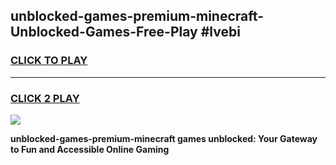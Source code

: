 
## unblocked-games-premium-minecraft-Unblocked-Games-Free-Play #lvebi
<h3>
<a href="https://us.freeplayer.one?title=unblocked-games-premium-minecraft&ref=9M">CLICK TO PLAY</a></h3>
<hr>

<h3>
<a href="https://us.freeplayer.one?title=unblocked-games-premium-minecraft&ref=9M">CLICK 2 PLAY</a>
  
</h3>

<a href="https://us.freeplayer.one?title=unblocked-games-premium-minecraft&ref=9M"><img src="https://clearcache.store/games.png"></a>


**unblocked-games-premium-minecraft games unblocked: Your Gateway to Fun and Accessible Online Gaming**
